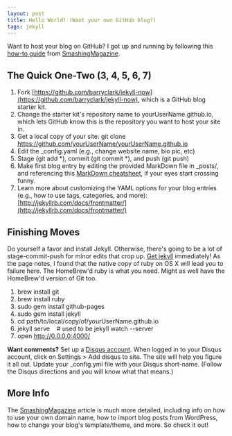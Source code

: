 ```yaml
---
layout: post
title: Hello World! (Want your own GitHub blog?)
tags: jekyll
---
```


Want to host your blog on GitHub? I got up and running by following this 
[how-to guide](https://www.smashingmagazine.com/2014/08/build-blog-jekyll-github-pages/)
from [SmashingMagazine](https://www.smashingmagazine.com).

## The Quick One-Two (3, 4, 5, 6, 7)
1. Fork [https://github.com/barryclark/jekyll-now](https://github.com/barryclark/jekyll-now), 
   which is a GitHub blog starter kit.
2. Change the starter kit's repository name to yourUserName.github.io, which lets GitHub know
   this is the repository you want to host your site in.
3. Get a local copy of your site: git clone https://github.com/yourUserName/yourUserName.github.io 
4. Edit the \_config.yaml (e.g., change website name, bio pic, etc)
5. Stage (git add \*), commit (git commit \*), and push (git push)
6. Make first blog entry by editing the provided MarkDown file in \_posts/, and 
   referencing this 
   [MarkDown cheatsheet](https://github.com/adam-p/markdown-here/wiki/Markdown-Cheatsheet),
   if your eyes start crossing funny. 
7. Learn more about customizing the YAML options for your blog entries (e.g., how to use
   tags, categories, and more): 
   [http://jekyllrb.com/docs/frontmatter/](http://jekyllrb.com/docs/frontmatter/)

## Finishing Moves
Do yourself a favor and install Jekyll.  Otherwise, there's going to be a
lot of stage-commit-push for minor edits that crop up.
[Get jekyll](http://jekyll.tips/jekyll-casts/install-jekyll-on-os-x/) immediately! 
As the page notes, I found that the native copy of ruby on OS X will lead you
to failure here.  The HomeBrew'd ruby is what you need. Might as well have the HomeBrew'd 
version of Git too.

1. brew install git 
2. brew install ruby 
3. sudo gem install github-pages
4. sudo gem install jekyll
5. cd path/to/local/copy/of/yourUserName.github.io
6. jekyll serve &nbsp;&nbsp;&nbsp;\# used to be jekyll watch \-\-server
7. open http://0.0.0.0:4000/

**Want comments?** Set up a [Disqus account](https://disqus.com/). 
When logged in to your
Disqus account, click on Settings > Add disqus to site.  The site will
help you figure it all out.  Update your \_config.yml file with your
Disqus short-name.  (Follow the Disqus directions and you will
know what that means.)


## More Info
The [SmashingMagazine](https://www.smashingmagazine.com/2014/08/build-blog-jekyll-github-pages/)
article is much more detailed, including info on how to 
use your own domain name, how to import blog posts from WordPress, how to change
your blog's template/theme, and more. So check it out!
